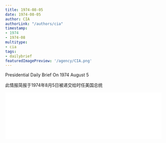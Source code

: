 ```yaml
---
title: 1974-08-05
date: 1974-08-05
author: CIA 
authorLink: "/authors/cia"
timestamp: 
- 1974
- 1974-08
multitype: 
- cia
tags: 
- dailybrief
featuredImagePreview: '/agency/CIA.png'
---
```



Presidential Daily Brief On 1974 August 5

此情报简报于1974年8月5日被递交给时任美国总统

<!--more-->





<div id="over" style="width:100%; overflow:hidden"> <iframe id="sFrame" name="sFrame" frameborder="no" border="0"  allowfullscreen marginwidth="0" scrolling="no" src = " /CIA/1974-08-05.html "  style = " position:absulute; width: 806px; top: 300;" > </iframe> </div>